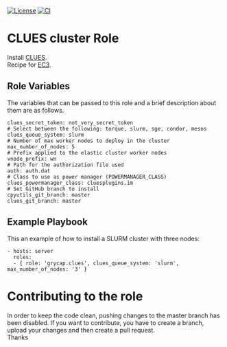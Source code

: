 [![License](https://img.shields.io/badge/license-Apache%202-blue.svg)](https://www.apache.org/licenses/LICENSE-2.0)
[![CI](https://github.com/grycap/ansible-role-clues/actions/workflows/main.yaml/badge.svg)](https://github.com/grycap/ansible-role-clues/actions/workflows/main.yaml)

CLUES cluster Role
=======================

Install [CLUES](http://www.grycap.upv.es/clues/eng/index.php).  
Recipe for [EC3](http://servproject.i3m.upv.es/ec3/).

Role Variables
--------------

The variables that can be passed to this role and a brief description about them are as follows.
```
clues_secret_token: not_very_secret_token
# Select between the following: torque, slurm, sge, condor, mesos
clues_queue_system: slurm
# Number of max worker nodes to deploy in the cluster
max_number_of_nodes: 5
# Prefix applied to the elastic cluster worker nodes
vnode_prefix: wn
# Path for the authorization file used
auth: auth.dat
# Class to use as power manager (POWERMANAGER_CLASS)
clues_powermanager_class: cluesplugins.im
# Set GitHub branch to install
cpyutils_git_branch: master
clues_git_branch: master
```

Example Playbook
----------------

This an example of how to install a SLURM cluster with three nodes:
```
- hosts: server
  roles:
  - { role: 'grycap.clues', clues_queue_system: 'slurm', max_number_of_nodes: '3' }
```
Contributing to the role
========================
In order to keep the code clean, pushing changes to the master branch has been disabled. If you want to contribute, you have to create a branch, upload your changes and then create a pull request.  
Thanks
